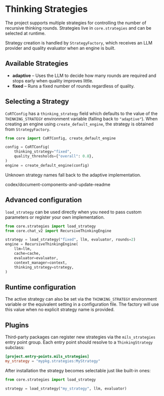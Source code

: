 # Thinking Strategies

The project supports multiple strategies for controlling the number of recursive
thinking rounds. Strategies live in `core.strategies` and can be selected at
runtime.

Strategy creation is handled by `StrategyFactory`, which receives an LLM
provider and quality evaluator when an engine is built.

## Available Strategies

- **adaptive** – Uses the LLM to decide how many rounds are required and stops
  early when quality improves little.
- **fixed** – Runs a fixed number of rounds regardless of quality.

## Selecting a Strategy

`CoRTConfig` has a `thinking_strategy` field which defaults to the value of the
`THINKING_STRATEGY` environment variable (falling back to `"adaptive"`). When
creating an engine using `create_default_engine`, the strategy is obtained from
`StrategyFactory`.

```python
from core import CoRTConfig, create_default_engine

config = CoRTConfig(
    thinking_strategy="fixed",
    quality_thresholds={"overall": 0.8},
)
engine = create_default_engine(config)
```

Unknown strategy names fall back to the adaptive implementation.

codex/document-components-and-update-readme
## Advanced configuration

`load_strategy` can be used directly when you need to pass custom parameters or
register your own implementation.

```python
from core.strategies import load_strategy
from core.chat_v2 import RecursiveThinkingEngine

strategy = load_strategy("fixed", llm, evaluator, rounds=2)
engine = RecursiveThinkingEngine(
    llm=llm,
    cache=cache,
    evaluator=evaluator,
    context_manager=context,
    thinking_strategy=strategy,
)
```

## Runtime configuration

The active strategy can also be set via the `THINKING_STRATEGY` environment
variable or the equivalent setting in a configuration file. The factory will use
this value when no explicit strategy name is provided.

## Plugins

Third-party packages can register new strategies via the `mils_strategies`
entry point group. Each entry point should resolve to a
`ThinkingStrategy` subclass:

```toml
[project.entry-points.mils_strategies]
my_strategy = "mypkg.strategies:MyStrategy"
```

After installation the strategy becomes selectable just like built-in ones:

```python
from core.strategies import load_strategy

strategy = load_strategy("my_strategy", llm, evaluator)
```

